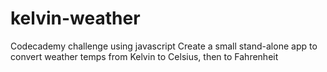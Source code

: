 # kelvin-weather
Codecademy challenge using javascript
Create a small stand-alone app to convert weather temps from Kelvin to Celsius, then to Fahrenheit 
